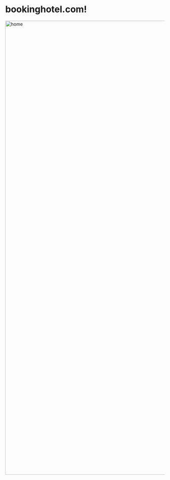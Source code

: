 # bookinghotel.com!


<img width="1430" alt="home" src="https://user-images.githubusercontent.com/101501275/202896698-1448169c-6441-453b-9f8c-ecee20256c70.png">
